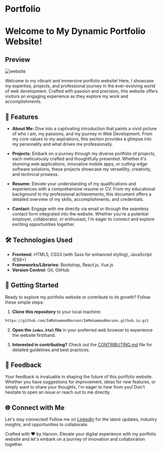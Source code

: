# Portfolio
<h1>Welcome to My Dynamic Portfolio Website!</h1>

<h2>Preview</h2>

![website](https://github.com/ImMohammadHaroon/portfolio/assets/162042814/1097bfd3-ce3a-43b7-b760-265b8554268e)





Welcome to my vibrant and immersive portfolio website! Here, I showcase my expertise, projects, and professional journey in the ever-evolving world of web development. Crafted with passion and precision, this website offers visitors an engaging experience as they explore my work and accomplishments.

## 🚀 Features

- **About Me:** Dive into a captivating introduction that paints a vivid picture of who I am, my passions, and my journey in Web Development. From my core values to my aspirations, this section provides a glimpse into my personality and what drives me professionally.

- **Projects:** Embark on a journey through my diverse portfolio of projects, each meticulously crafted and thoughtfully presented. Whether it's stunning web applications, innovative mobile apps, or cutting-edge software solutions, these projects showcase my versatility, creativity, and technical prowess.

- **Resume:** Elevate your understanding of my qualifications and experiences with a comprehensive resume or CV. From my educational background to my professional achievements, this document offers a detailed overview of my skills, accomplishments, and credentials.

- **Contact:** Engage with me directly via email or through the seamless contact form integrated into the website. Whether you're a potential employer, collaborator, or enthusiast, I'm eager to connect and explore exciting opportunities together.

## 🛠️ Technologies Used

- **Frontend:** HTML5, CSS3 (with Sass for enhanced styling), JavaScript (ES6+)
- **Frameworks/Libraries:**  Bootstrap, React.js, Vue.js
- **Version Control:** Git, GitHub

## 🚀 Getting Started

Ready to explore my portfolio website or contribute to its growth? Follow these simple steps:

1. **Clone this repository** to your local machine:

```bash
https://github.com/ImMohammadHaroon/ImMohammadHaroon.github.io.git
```

2. **Open the `index.html` file** in your preferred web browser to experience the website firsthand.

3. **Interested in contributing?** Check out the [CONTRIBUTING.md](CONTRIBUTING.md) file for detailed guidelines and best practices.

## 💬 Feedback

Your feedback is invaluable in shaping the future of this portfolio website. Whether you have suggestions for improvement, ideas for new features, or simply want to share your thoughts, I'm eager to hear from you! Don't hesitate to open an issue or reach out to me directly.


## 🌐 Connect with Me

Let's stay connected! Follow me on [LinkedIn](https://linkedin.com/in/muhammad-haroon-6575b0285) for the latest updates, industry insights, and opportunities to collaborate.



Crafted with ❤️ by Haroon. Elevate your digital experience with my portfolio website and let's embark on a journey of innovation and collaboration together.

